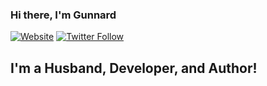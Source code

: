 ### Hi there, I'm Gunnard

[![Website](https://img.shields.io/website?label=gunnard.org&style=for-the-badge&url=https%3A%2F%2Fgunnard.org)](https://gunnard.org)
[![Twitter Follow](https://img.shields.io/twitter/follow/gunnard?color=1DA1F2&logo=twitter&style=for-the-badge)](https://twitter.com/intent/follow?original_referer=https%3A%2F%2Fgithub.com%2Fgunnard&screen_name=gunnard)

## I'm a Husband, Developer, and Author!

